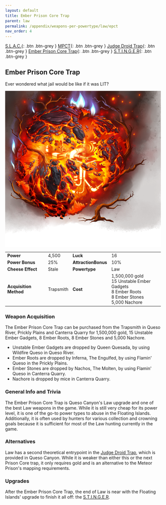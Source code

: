 ```yaml
---
layout: default
title: Ember Prison Core Trap
parent: law
permalink: /appendix/weapons-per-powertype/law/epct
nav_order: 4
---
```

<span class="fs-1">[S.L.A.C.](/appendix/weapons-per-powertype/law/slac){: .btn .btn-grey } </span><span class="fs-1"> [MPCT](/appendix/weapons-per-powertype/law/MPCT){: .btn .btn-grey } </span><span class="fs-1"> [Judge Droid Trap](/appendix/weapons-per-powertype/law/jdt){: .btn .btn-grey } </span><span class="fs-1"> [Ember Prison Core Trap](/appendix/weapons-per-powertype/shadow/epct){: .btn .btn-grey } </span><span class="fs-1"> [S.T.I.N.G.E.R](/appendix/weapons-per-powertype/shadow/stinger){: .btn .btn-grey } </span>

## Ember Prison Core Trap
Ever wondered what jail would be like if it was LIT?

<img src="/assets/images/epct.png" alt="hell jail" width="600">

|||||
|---|---|---|---|
| __Power__ 	| 4,500 	| __Luck__ 	| 16 	|
| __Power Bonus__ 	| 25% 	|__AttractionBonus__ 	| 10% 	|
| __Cheese Effect__ 	| Stale 	| __Powertype__ 	| Law 	|
| __Acquisition Method__ 	| Trapsmith 	| __Cost__ 	| 1,500,000 gold <br> 15 Unstable Ember Gadgets <br> 8 Ember Roots <br> 8 Ember Stones <br> 5,000 Nachore	|

### Weapon Acquisition
The Ember Prison Core Trap can be purchased from the Trapsmith in Queso River, Prickly Plains and Canterra Quarry for 1,500,000 gold, 15 Unstable Ember Gadgets, 8 Ember Roots, 8 Ember Stones and 5,000 Nachore.
- Unstable Ember Gadgets are dropped by Queen Quesada, by using Wildfire Queso in Queso River.
- Ember Roots are dropped by Inferna, The Engulfed, by using Flamin' Queso in the Prickly Plains.
- Ember Stones are dropped by Nachos, The Molten, by using Flamin' Queso in Canterra Quarry.
- Nachore is dropped by mice in Canterra Quarry.

 
### General Info and Trivia
The Ember Prison Core Trap is Queso Canyon's Law upgrade and one of the best Law weapons in the game. While it is still very cheap for its power level, it is one of the go-to power types to abuse in the Floating Islands. Additionally, it is often used by hunters for various collection and crowning goals because it is sufficient for most of the Law hunting currently in the game.

### Alternatives
Law has a second theoretical entrypoint in the [Judge Droid Trap](/appendix/weapons-per-powertype/law/jdt), which is provided in Queso Canyon. While it is weaker than either this or the next Prison Core trap, it only requires gold and is an alternative to the Meteor Prison's mapping requirements.

### Upgrades
After the Ember Prison Core Trap, the end of Law is near with the Floating Islands' upgrade to finish it all off: the [S.T.I.N.G.E.R](/appendix/weapons-per-powertype/shadow/stinger).
